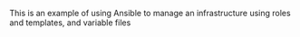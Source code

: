 This is an example of using Ansible to manage an infrastructure using roles and templates, and variable files
